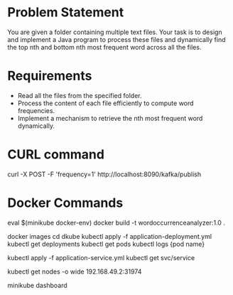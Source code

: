 Problem Statement
==================
You are given a folder containing multiple text files.
Your task is to design and implement a Java program to process these files and dynamically find the top nth and bottom nth most frequent word across all the files.

Requirements
=============
*  Read all the files from the specified folder.
*  Process the content of each file efficiently to compute word frequencies.
*  Implement a mechanism to retrieve the nth most frequent word dynamically.

CURL command
=============
curl -X POST -F 'frequency=1' http://localhost:8090/kafka/publish

Docker Commands
================
eval $(minikube docker-env)
docker build -t wordoccurrenceanalyzer:1.0 .

docker images
cd dkube
kubectl apply -f application-deployment.yml
kubectl get deployments
kubectl get pods
kubectl logs {pod name}

kubectl apply -f application-service.yml
kubectl get svc/service

kubectl get nodes -o wide
192.168.49.2:31974

minikube dashboard
